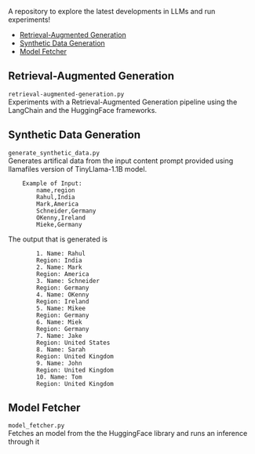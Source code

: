 A repository to explore the latest developments in LLMs and run experiments!
- [Retrieval-Augmented Generation](#retrieval-augmented-generation)
- [Synthetic Data Generation](#synthetic-data-generation)
- [Model Fetcher](#model-fetcher)


## Retrieval-Augmented Generation

 `retrieval-augmented-generation.py`    
Experiments with a Retrieval-Augmented Generation pipeline using the LangChain and the HuggingFace frameworks.

## Synthetic Data Generation
 `generate_synthetic_data.py`  
Generates artifical data from the input content prompt provided using llamafiles version of TinyLlama-1.1B model.
```
    Example of Input:
        name,region
        Rahul,India
        Mark,America
        Schneider,Germany
        OKenny,Ireland
        Mieke,Germany
```  
The output that is generated is 
```  
        1. Name: Rahul
        Region: India
        2. Name: Mark
        Region: America
        3. Name: Schneider
        Region: Germany
        4. Name: OKenny
        Region: Ireland
        5. Name: Mikee
        Region: Germany
        6. Name: Miek
        Region: Germany
        7. Name: Jake
        Region: United States
        8. Name: Sarah
        Region: United Kingdom
        9. Name: John
        Region: United Kingdom
        10. Name: Tom
        Region: United Kingdom
```  
## Model Fetcher
 `model_fetcher.py`  
Fetches an model from the the HuggingFace library and runs an inference through it
